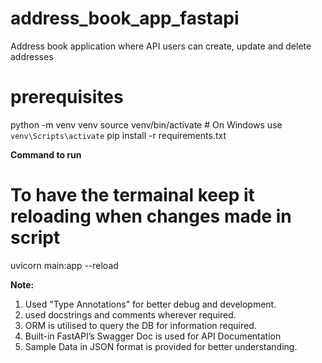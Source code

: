 # address_book_app_fastapi
Address book application where API users can create, update and delete addresses

# prerequisites
python -m venv venv
source venv/bin/activate  # On Windows use `venv\Scripts\activate`
pip install -r requirements.txt

**Command to run**
# To have the termainal keep it reloading when changes made in script
uvicorn main:app --reload  

**Note:**
1. Used "Type Annotations" for better debug and development.
2. used docstrings and comments wherever required.
3. ORM is utilised to query the DB for information required.
4. Built-in FastAPI’s Swagger Doc is used for API Documentation
5. Sample Data in JSON format is provided for better understanding.

